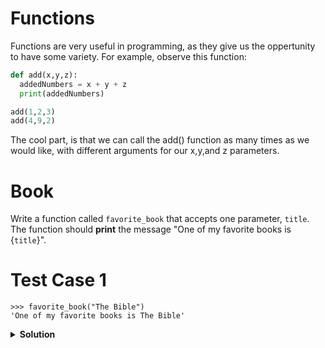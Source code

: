 # Functions

Functions are very useful in programming, as they give us the oppertunity to have some variety. For example, observe this function:
```python
def add(x,y,z):
  addedNumbers = x + y + z
  print(addedNumbers)

add(1,2,3)
add(4,9,2)
```
The cool part, is that we can call the add() function as many times as we would like, with different arguments for our x,y,and z parameters.

# Book

Write a function called `favorite_book` that accepts one parameter, `title`. The function should **print** the message "One of my favorite books is {`title`}".


# Test Case 1
```
>>> favorite_book("The Bible")
'One of my favorite books is The Bible'
```

<details>
<summary style="font-weight:bold">Solution</summary>
<br>

``` python
def favorite_book(title):
    print(f"One of my favorite books is {title}")
```

</details>
